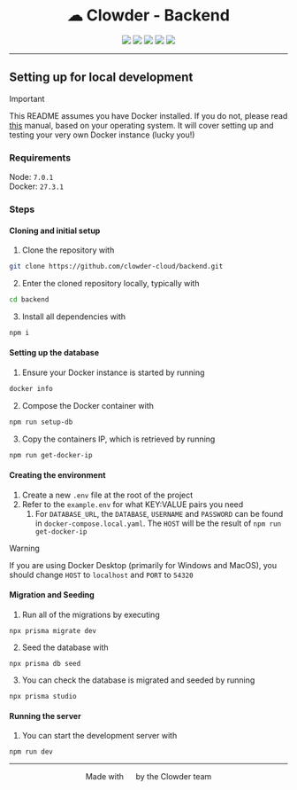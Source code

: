 <h1 align="center">☁ Clowder - Backend</h1>
<p align="center">
<img src="https://img.shields.io/badge/Express.js-%23404d59.svg?logo=express&logoColor=%2361DAFB">
<img src="https://img.shields.io/badge/TypeScript-3178C6?logo=typescript&logoColor=fff">
<img src="https://img.shields.io/badge/Postgres-%23316192.svg?logo=postgresql&logoColor=white">
<img src="https://img.shields.io/badge/Jira-0052CC?logo=jira&logoColor=fff">
<img src="https://img.shields.io/badge/GitHub_Actions-2088FF?logo=github-actions&logoColor=white">
</p>

---

## Setting up for local development

> [!IMPORTANT]  
> This README assumes you have Docker installed. If you do not, please read [this](https://docs.docker.com/engine/install/) manual, based on your operating system. It will cover setting up and testing your very own Docker instance (lucky you!)

### Requirements
Node: `7.0.1`
<br/>
Docker: `27.3.1`

### Steps

#### Cloning and initial setup

1. Clone the repository with
```bash
git clone https://github.com/clowder-cloud/backend.git
```
2. Enter the cloned repository locally, typically with
```bash
cd backend
```
3. Install all dependencies with
```bash
npm i
```

#### Setting up the database

1. Ensure your Docker instance is started by running
```bash
docker info
```
2. Compose the Docker container with
```bash
npm run setup-db
```
3. Copy the containers IP, which is retrieved by running
```bash
npm run get-docker-ip
```

#### Creating the environment

1. Create a new `.env` file at the root of the project
2. Refer to the `example.env` for what KEY:VALUE pairs you need
    1. For `DATABASE_URL`, the `DATABASE`, `USERNAME` and `PASSWORD` can be found in `docker-compose.local.yaml`. The `HOST` will be the result of `npm run get-docker-ip`

> [!WARNING]  
> If you are using Docker Desktop (primarily for Windows and MacOS), you should change `HOST` to `localhost` and `PORT` to `54320`

#### Migration and Seeding

1. Run all of the migrations by executing
```
npx prisma migrate dev
```
2. Seed the database with 
```
npx prisma db seed
```
3. You can check the database is migrated and seeded by running 
```
npx prisma studio
```

#### Running the server
1. You can start the development server with
```
npm run dev
```

---

<p align="center">Made with <img height="14" src="https://emoji.lgbt/assets/svg/gay-heart.svg"/> by the Clowder team</p>
